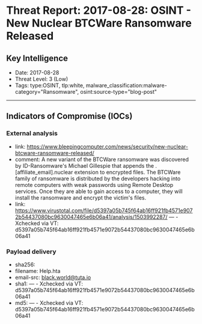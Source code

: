 # Threat Report: 2017-08-28: OSINT - New Nuclear BTCWare Ransomware Released


## Key Intelligence
* Date: 2017-08-28
* Threat Level: 3 (Low)
* Tags: type:OSINT, tlp:white, malware_classification:malware-category="Ransomware", osint:source-type="blog-post"

---

## Indicators of Compromise (IOCs)
### External analysis
* link: https://www.bleepingcomputer.com/news/security/new-nuclear-btcware-ransomware-released/
* comment: A new variant of the BTCWare ransomware was discovered by ID-Ransomware's Michael Gillespie that appends the .[affiliate_email].nuclear extension to encrypted files. The BTCWare family of ransomware is distributed by the developers hacking into remote computers with weak passwords using Remote Desktop services. Once they are able to gain access to a computer, they will install the ransomware and encrypt the victim's files.
* link: https://www.virustotal.com/file/d5397a05b745f64ab16ff921fb4571e9072b54437080bc9630047465e6b06a41/analysis/1503992287/ — - Xchecked via VT: d5397a05b745f64ab16ff921fb4571e9072b54437080bc9630047465e6b06a41

### Payload delivery
* sha256: <sha256>
* filename: Help.hta
* email-src: black.world@tuta.io
* sha1: <sha1> — - Xchecked via VT: d5397a05b745f64ab16ff921fb4571e9072b54437080bc9630047465e6b06a41
* md5: <md5> — - Xchecked via VT: d5397a05b745f64ab16ff921fb4571e9072b54437080bc9630047465e6b06a41
